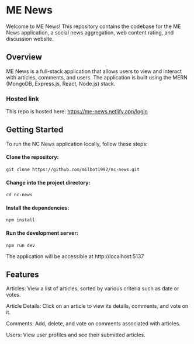 # ME News
Welcome to ME News! This repository contains the codebase for the ME News application, a social news aggregation, web content rating, and discussion website.

## Overview
ME News is a full-stack application that allows users to view and interact with articles, comments, and users. The application is built using the MERN (MongoDB, Express.js, React, Node.js) stack.

### Hosted link
This repo is hosted here: https://me-news.netlify.app/login

## Getting Started
To run the NC News application locally, follow these steps:

#### Clone the repository:
```git clone https://github.com/milbot1992/nc-news.git```

#### Change into the project directory:
```cd nc-news```

#### Install the dependencies:
```npm install```

#### Run the development server:
```npm run dev```

The application will be accessible at http://localhost:5137

## Features
Articles: View a list of articles, sorted by various criteria such as date or votes.

Article Details: Click on an article to view its details, comments, and vote on it.

Comments: Add, delete, and vote on comments associated with articles.

Users: View user profiles and see their submitted articles.
